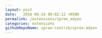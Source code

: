 ```yaml
---
layout: post
date:   2016-06-24 00:02:12 +0500
permalink: /extensions/spree_adyen
categories: extensions
githubRepoName: spree-contrib/spree-adyen
---
```

